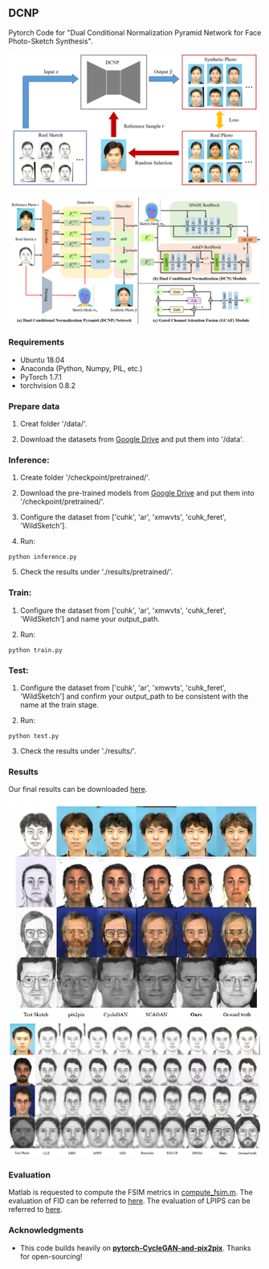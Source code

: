 ## DCNP

Pytorch Code for "Dual Conditional Normalization Pyramid Network
for Face Photo-Sketch Synthesis".

![framework](/imgs/framework.png)

![network](/imgs/network.png)

### Requirements

+ Ubuntu 18.04
+ Anaconda (Python, Numpy, PIL, etc.)
+ PyTorch 1.7.1
+ torchvision 0.8.2

### Prepare data

1. Creat folder '/data/'.

2. Download the datasets from [Google Drive](https://drive.google.com/file/d/1K9EXuHCu2zeQ1WP2JVhAc3yWfN0rIjtE/view?usp=sharing) and put them into '/data'.

### Inference:

1. Create folder '/checkpoint/pretrained/'.

2. Download the pre-trained models from [Google Drive](https://drive.google.com/file/d/1_S3Iy22RLfeG9dCCBq8tsbwTUmvpeFyh/view?usp=sharing) and put them into '/checkpoint/pretrained/'.

3. Configure the dataset from ['cuhk', 'ar', 'xmwvts', 'cuhk_feret', 'WildSketch'].

4. Run:

```
python inference.py 
```
5. Check the results under './results/pretrained/'.

### Train:

1. Configure the dataset from ['cuhk', 'ar', 'xmwvts', 'cuhk_feret', 'WildSketch'] and name your output_path.

2. Run:

```
python train.py 
```

### Test:

1. Configure the dataset from ['cuhk', 'ar', 'xmwvts', 'cuhk_feret', 'WildSketch'] and confirm your output_path to be consistent with the name at the train stage.

2. Run:

```
python test.py 
```

3. Check the results under './results/'.

### Results

Our final results can be downloaded [here](https://drive.google.com/file/d/1iLesbjhFp5oYkOTSKzwgO_wUvTZ61Z9-/view?usp=sharing).

![photo_synthesis](/imgs/photo_synthesis.png)
![sketch_synthesis](/imgs/sketch_synthesis.png)

### Evaluation

Matlab is requested to compute the FSIM metrics in [compute_fsim.m](https://github.com/Tony0720/Dual-Conditional-Normalization-Pyramid-Network-for-Face-Photo-Sketch-Synthesis/blob/main/compute_fsim.m).
The evaluation of FID can be referred to [here](https://github.com/mseitzer/pytorch-fid).
The evaluation of LPIPS can be referred to [here](https://github.com/richzhang/PerceptualSimilarity).

### Acknowledgments

  * This code builds heavily on **[pytorch-CycleGAN-and-pix2pix](https://github.com/junyanz/pytorch-CycleGAN-and-pix2pix)**. Thanks for open-sourcing!
